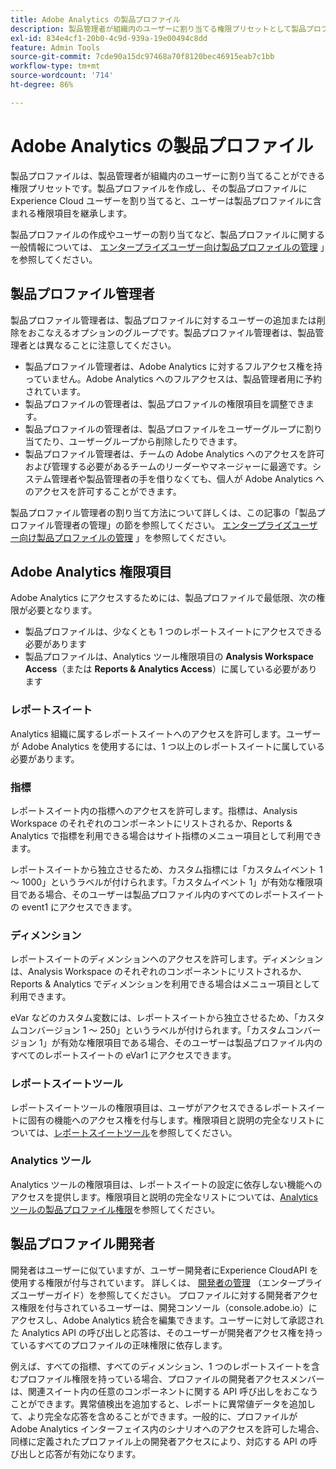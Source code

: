 ```yaml
---
title: Adobe Analytics の製品プロファイル
description: 製品管理者が組織内のユーザーに割り当てる権限プリセットとして製品プロファイルを使用する方法について説明します。
exl-id: 834e4cf1-20b0-4c9d-939a-19e00494c8dd
feature: Admin Tools
source-git-commit: 7cde90a15dc97468a70f8120bec46915eab7c1bb
workflow-type: tm+mt
source-wordcount: '714'
ht-degree: 86%

---
```


# Adobe Analytics の製品プロファイル

製品プロファイルは、製品管理者が組織内のユーザーに割り当てることができる権限プリセットです。製品プロファイルを作成し、その製品プロファイルに Experience Cloud ユーザーを割り当てると、ユーザーは製品プロファイルに含まれる権限項目を継承します。

製品プロファイルの作成やユーザーの割り当てなど、製品プロファイルに関する一般情報については、 [エンタープライズユーザー向け製品プロファイルの管理](https://helpx.adobe.com/enterprise/using/manage-product-profiles.html) 」を参照してください。

## 製品プロファイル管理者

製品プロファイル管理者は、製品プロファイルに対するユーザーの追加または削除をおこなえるオプションのグループです。製品プロファイル管理者は、製品管理者とは異なることに注意してください。

* 製品プロファイル管理者は、Adobe Analytics に対するフルアクセス権を持っていません。Adobe Analytics へのフルアクセスは、製品管理者用に予約されています。
* 製品プロファイルの管理者は、製品プロファイルの権限項目を調整できます。
* 製品プロファイルの管理者は、製品プロファイルをユーザーグループに割り当てたり、ユーザーグループから削除したりできます。
* 製品プロファイル管理者は、チームの Adobe Analytics へのアクセスを許可および管理する必要があるチームのリーダーやマネージャーに最適です。システム管理者や製品管理者の手を借りなくても、個人が Adobe Analytics へのアクセスを許可することができます。

製品プロファイル管理者の割り当て方法について詳しくは、この記事の「製品プロファイル管理者の管理」の節を参照してください。 [エンタープライズユーザー向け製品プロファイルの管理](https://helpx.adobe.com/enterprise/using/manage-product-profiles.html) 」を参照してください。

## Adobe Analytics 権限項目

Adobe Analytics にアクセスするためには、製品プロファイルで最低限、次の権限が必要となります。

* 製品プロファイルは、少なくとも 1 つのレポートスイートにアクセスできる必要があります
* 製品プロファイルは、Analytics ツール権限項目の **Analysis Workspace Access**（または **Reports &amp; Analytics Access**）に属している必要があります

### レポートスイート

Analytics 組織に属するレポートスイートへのアクセスを許可します。ユーザーが Adobe Analytics を使用するには、1 つ以上のレポートスイートに属している必要があります。

### 指標

レポートスイート内の指標へのアクセスを許可します。指標は、Analysis Workspace のそれぞれのコンポーネントにリストされるか、Reports &amp; Analytics で指標を利用できる場合はサイト指標のメニュー項目として利用できます。

レポートスイートから独立させるため、カスタム指標には「カスタムイベント 1 ～ 1000」というラベルが付けられます。「カスタムイベント 1」が有効な権限項目である場合、そのユーザーは製品プロファイル内のすべてのレポートスイートの event1 にアクセスできます。

### ディメンション

レポートスイートのディメンションへのアクセスを許可します。ディメンションは、Analysis Workspace のそれぞれのコンポーネントにリストされるか、Reports &amp; Analytics でディメンションを利用できる場合はメニュー項目として利用できます。

eVar などのカスタム変数には、レポートスイートから独立させるため、「カスタムコンバージョン 1 ～ 250」というラベルが付けられます。「カスタムコンバージョン 1」が有効な権限項目である場合、そのユーザーは製品プロファイル内のすべてのレポートスイートの eVar1 にアクセスできます。

### レポートスイートツール

レポートスイートツールの権限項目は、ユーザがアクセスできるレポートスイートに固有の機能へのアクセス権を付与します。権限項目と説明の完全なリストについては、[レポートスイートツール](report-suite-tools.md)を参照してください。

### Analytics ツール

Analytics ツールの権限項目は、レポートスイートの設定に依存しない機能へのアクセスを提供します。権限項目と説明の完全なリストについては、[Analytics ツールの製品プロファイル権限](analytics-tools.md)を参照してください。

## 製品プロファイル開発者

開発者はユーザーに似ていますが、ユーザー開発者にExperience CloudAPI を使用する権限が付与されています。 詳しくは、 [開発者の管理](https://helpx.adobe.com/jp/enterprise/using/manage-developers.html) （エンタープライズユーザーガイド）を参照してください。 プロファイルに対する開発者アクセス権限を付与されているユーザーは、開発コンソール（console.adobe.io）にアクセスし、Adobe Analytics 統合を編集できます。ユーザーに対して承認された Analytics API の呼び出しと応答は、そのユーザーが開発者アクセス権を持っているすべてのプロファイルの正味権限に依存します。

例えば、すべての指標、すべてのディメンション、1 つのレポートスイートを含むプロファイル権限を持っている場合、プロファイルの開発者アクセスメンバーは、関連スイート内の任意のコンポーネントに関する API 呼び出しをおこなうことができます。異常値検出を追加すると、レポートに異常値データを追加して、より完全な応答を含めることができます。一般的に、プロファイルが Adobe Analytics インターフェイス内のシナリオへのアクセスを許可した場合、同様に定義されたプロファイル上の開発者アクセスにより、対応する API の呼び出しと応答が有効になります。
